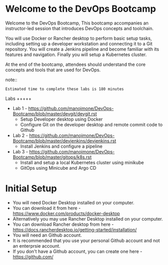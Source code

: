# Welcome to the DevOps Bootcamp 

Welcome to the DevOps Bootcamp,  This bootcamp accompanies an instructor-led session that introduces DevOps concepts and toolchain.


You will use Docker or Rancher desktop to perform basic setup tasks, including setting up a developer workstation and connecting it to a Git repository. You will create a Jenkins pipeline and become familiar with its features and navigation.  Finally you will setup a Kubernetes cluster.

At the end of the bootcamp, attendees should understand the core concepts and tools that are used for DevOps.

note::

	Estimated time to complete these labs is 180 minutes


Labs
+++++


- Lab 1 - https://github.com/manojmone/DevOps-Bootcamp/blob/master/devgit/devgit.rst
    - Setup Developer desktop using Docker
    - Configure Git on the developer desktop and remote commit code to Github
- Lab 2 - https://github.com/manojmone/DevOps-Bootcamp/blob/master/devjenkins/devjenkins.rst 
    - Install Jenkins and configure a pipeline
- Lab 3 - https://github.com/manojmone/DevOps-Bootcamp/blob/master/gitops/k8s.rst  
    - Install and setup a local Kubernetes cluster using minikube
    - GitOps using Minicube and Argo CD
  

Initial Setup
==============
- You will need Docker Desktop installed on your computer.
- You can download it from here - https://www.docker.com/products/docker-desktop
- Alternatively you may use Rancher Desktop installed on your computer.
- You can download Rancher desktop from here - https://docs.rancherdesktop.io/getting-started/installation/
- You will need an Github account. 
- It is recommended that you use your personal Github account and not an enterprsie account.
- If you don't have a Github account, you can create one here - https://github.com/ 
  
